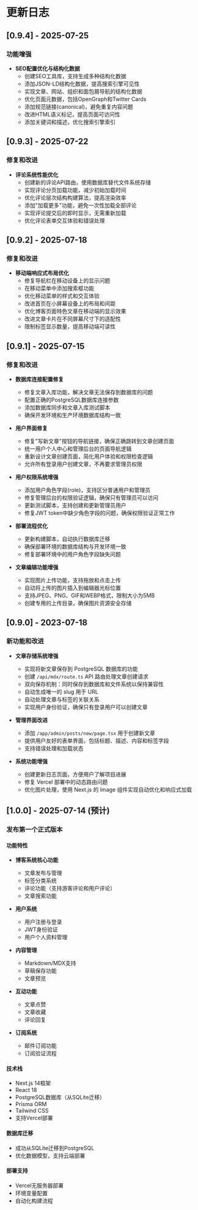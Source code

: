 # 更新日志

## [0.9.4] - 2025-07-25

### 功能增强
- **SEO配置优化与结构化数据**
  - 创建SEO工具库，支持生成多种结构化数据
  - 添加JSON-LD结构化数据，提高搜索引擎可见性
  - 实现文章、网站、组织和面包屑导航的结构化数据
  - 优化页面元数据，包括OpenGraph和Twitter Cards
  - 添加规范链接(canonical)，避免重复内容问题
  - 改进HTML语义标记，提高页面可访问性
  - 添加关键词和描述，优化搜索引擎索引

## [0.9.3] - 2025-07-22

### 修复和改进
- **评论系统性能优化**
  - 创建新的评论API路由，使用数据库替代文件系统存储
  - 实现评论分页加载功能，减少初始加载时间
  - 优化评论层次结构构建算法，提高渲染效率
  - 添加"加载更多"功能，避免一次性加载全部评论
  - 实现评论提交后的即时显示，无需重新加载
  - 优化评论表单交互体验和错误处理

## [0.9.2] - 2025-07-18

### 修复和改进
- **移动端响应式布局优化**
  - 修复导航栏在移动设备上的显示问题
  - 在移动菜单中添加搜索框功能
  - 优化移动菜单的样式和交互体验
  - 改进首页在小屏幕设备上的布局和间距
  - 优化博客页面特色文章在移动端的显示效果
  - 改进文章卡片在不同屏幕尺寸下的适配性
  - 限制标签显示数量，提高移动端可读性

## [0.9.1] - 2025-07-15

### 修复和改进
- **数据库连接配置修复**
  - 修复文章入库功能，解决文章无法保存到数据库的问题
  - 配置正确的PostgreSQL数据库连接参数
  - 添加数据库同步和文章入库测试脚本
  - 确保开发环境和生产环境数据库结构一致

- **用户界面修复**
  - 修复"写新文章"按钮的导航链接，确保正确跳转到文章创建页面
  - 统一用户个人中心和管理后台的页面导航逻辑
  - 重新设计文章创建页面，简化用户体验和权限检查逻辑
  - 允许所有登录用户创建文章，不再要求管理员权限

- **用户权限系统增强**
  - 添加用户角色字段(role)，支持区分普通用户和管理员
  - 修复管理后台的权限验证逻辑，确保只有管理员可以访问
  - 更新测试脚本，支持创建和更新管理员用户
  - 修复JWT token中缺少角色字段的问题，确保权限验证正常工作

- **部署流程优化**
  - 更新构建脚本，自动执行数据库迁移
  - 确保部署环境的数据库结构与开发环境一致
  - 修复部署环境中的用户角色字段缺失问题

- **文章编辑功能增强**
  - 实现图片上传功能，支持拖放和点击上传
  - 自动将上传的图片插入到编辑器光标位置
  - 支持JPEG、PNG、GIF和WEBP格式，限制大小为5MB
  - 创建专用的上传目录，确保图片资源安全存储

## [0.9.0] - 2023-07-18

### 新功能和改进
- **文章存储系统增强**
  - 实现将新文章保存到 PostgreSQL 数据库的功能
  - 创建 `/api/mdx/route.ts` API 路由处理文章创建请求
  - 双向保存机制：同时保存到数据库和文件系统以保持兼容性
  - 自动生成唯一的 slug 用于 URL
  - 自动处理文章与标签的关联关系
  - 实现用户身份验证，确保只有登录用户可以创建文章

- **管理界面改进**
  - 添加 `/app/admin/posts/new/page.tsx` 用于创建新文章
  - 提供用户友好的表单界面，包括标题、描述、内容和标签字段
  - 支持错误处理和加载状态

- **系统功能增强**
  - 创建更新日志页面，方便用户了解项目进展
  - 修复 Vercel 部署中的动态路由问题
  - 优化图片处理，使用 Next.js 的 Image 组件实现自动优化和响应式加载

## [1.0.0] - 2025-07-14 (预计)

### 发布第一个正式版本

#### 功能特性
- **博客系统核心功能**
  - 文章发布与管理
  - 标签分类系统
  - 评论功能（支持游客评论和用户评论）
  - 文章搜索功能

- **用户系统**
  - 用户注册与登录
  - JWT身份验证
  - 用户个人资料管理

- **内容管理**
  - Markdown/MDX支持
  - 草稿保存功能
  - 文章预览

- **互动功能**
  - 文章点赞
  - 文章收藏
  - 评论回复

- **订阅系统**
  - 邮件订阅功能
  - 订阅验证流程

#### 技术栈
- Next.js 14框架
- React 18
- PostgreSQL数据库（从SQLite迁移）
- Prisma ORM
- Tailwind CSS
- 支持Vercel部署

#### 数据库迁移
- 成功从SQLite迁移到PostgreSQL
- 优化数据模型，支持云端部署

#### 部署支持
- Vercel无服务器部署
- 环境变量配置
- 自动化构建流程
